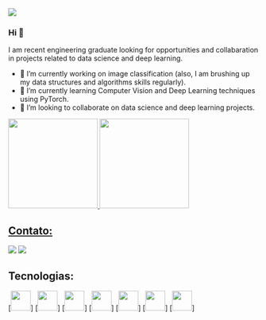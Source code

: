 <img src="https://github.com/pr2tik1/pr2tik1/blob/master/IMAGE-NAME">

### Hi 👋
I am recent engineering graduate looking for opportunities and collabaration in projects related to data science and deep learning.
- 🔭 I’m currently working on image classification (also, I am brushing up my data structures and algorithms skills regularly).
- 🌱 I’m currently learning Computer Vision and Deep Learning techniques using PyTorch.
- 🤝 I’m looking to collaborate on data science and deep learning projects. 

<div>
<a href="https://github.com/soaresAdalberto">
<img height="180em" src="https://github-readme-stats.vercel.app/api/top-langs/?username=seu-usuário-aqui&layout=compact&langs_count=7&theme=dracula"/>
<img height="180em" src="https://github-readme-stats.vercel.app/api?username=seu-usuário-aqui&show_icons=true&theme=dracula&include_all_commits=true&count_private=true"/>
</div>

## Contato:

[<img src="https://img.shields.io/badge/linkedin-%230077B5.svg?&style=for-the-badge&logo=linkedin&logoColor=white" />](https://www.linkedin.com/in/adalberto-soares-a1284a230)
[<img src = "https://img.shields.io/badge/instagram-%23E4405F.svg?&style=for-the-badge&logo=instagram&logoColor=white">]([https://www.instagram.com/USERNAME/](https://instagram.com/soares.adalberto7?igshid=YmMyMTA2M2Y=)) 

## Tecnologias: 

[<img src="https://cdn.jsdelivr.net/gh/devicons/devicon/icons/cplusplus/cplusplus-original.svg" width="40" height="40"/>]
[<img src="https://cdn.jsdelivr.net/gh/devicons/devicon/icons/csharp/csharp-original.svg" width="40" height="40"/>]
[<img src="https://cdn.jsdelivr.net/gh/devicons/devicon/icons/python/python-original.svg" width="40" height="40"/>]
[<img src="https://cdn.jsdelivr.net/gh/devicons/devicon/icons/microsoftsqlserver/microsoftsqlserver-plain.svg" width="40" height="40"/>]
[<img src="https://cdn.jsdelivr.net/gh/devicons/devicon/icons/oracle/oracle-original.svg" width="40" height="40"/>]
[<img src="https://cdn.jsdelivr.net/gh/devicons/devicon/icons/angularjs/angularjs-original.svg" width="40" height="40"/>]
[<img src="https://cdn.jsdelivr.net/gh/devicons/devicon/icons/react/react-original.svg" width="40" height="40"/>]
          
                    
